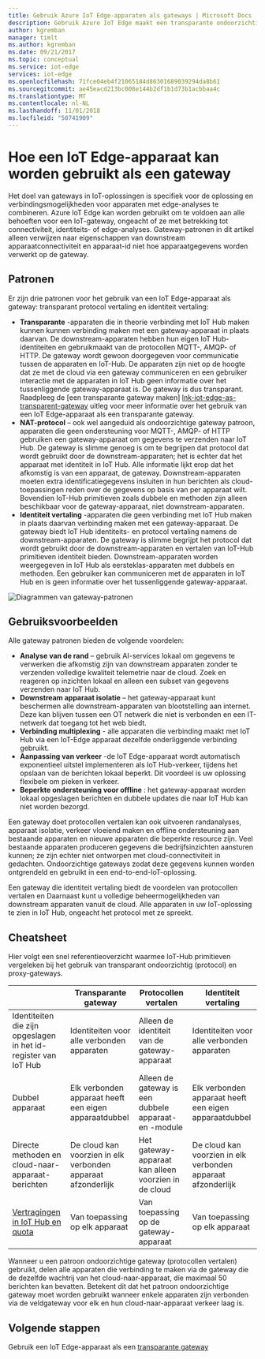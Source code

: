 ```yaml
---
title: Gebruik Azure IoT Edge-apparaten als gateways | Microsoft Docs
description: Gebruik Azure IoT Edge maakt een transparante ondoorzichtig of proxy-gatewayapparaat dat gegevens uit meerdere downstream apparaten verzendt naar de cloud of lokaal verwerkt.
author: kgremban
manager: timlt
ms.author: kgremban
ms.date: 09/21/2017
ms.topic: conceptual
ms.service: iot-edge
services: iot-edge
ms.openlocfilehash: 71fce04eb4f21065184d86301689039294da8b61
ms.sourcegitcommit: ae45eacd213bc008e144b2df1b1d73b1acbbaa4c
ms.translationtype: MT
ms.contentlocale: nl-NL
ms.lasthandoff: 11/01/2018
ms.locfileid: "50741909"
---
```

# <a name="how-an-iot-edge-device-can-be-used-as-a-gateway"></a>Hoe een IoT Edge-apparaat kan worden gebruikt als een gateway

Het doel van gateways in IoT-oplossingen is specifiek voor de oplossing en verbindingsmogelijkheden voor apparaten met edge-analyses te combineren. Azure IoT Edge kan worden gebruikt om te voldoen aan alle behoeften voor een IoT-gateway, ongeacht of ze met betrekking tot connectiviteit, identiteits- of edge-analyses. Gateway-patronen in dit artikel alleen verwijzen naar eigenschappen van downstream apparaatconnectiviteit en apparaat-id niet hoe apparaatgegevens worden verwerkt op de gateway.

## <a name="patterns"></a>Patronen
Er zijn drie patronen voor het gebruik van een IoT Edge-apparaat als gateway: transparant protocol vertaling en identiteit vertaling:
* **Transparante** -apparaten die in theorie verbinding met IoT Hub maken kunnen kunnen verbinding maken met een gateway-apparaat in plaats daarvan. De downstream-apparaten hebben hun eigen IoT Hub-identiteiten en gebruikmaakt van de protocollen MQTT-, AMQP- of HTTP. De gateway wordt gewoon doorgegeven voor communicatie tussen de apparaten en IoT-Hub. De apparaten zijn niet op de hoogte dat ze met de cloud via een gateway communiceren en een gebruiker interactie met de apparaten in IoT Hub geen informatie over het tussenliggende gateway-apparaat is. De gateway is dus transparant. Raadpleeg de [een transparante gateway maken] [ lnk-iot-edge-as-transparent-gateway] uitleg voor meer informatie over het gebruik van een IoT Edge-apparaat als een transparante gateway.
* **NAT-protocol** – ook wel aangeduid als ondoorzichtige gateway patroon, apparaten die geen ondersteuning voor MQTT-, AMQP- of HTTP gebruiken een gateway-apparaat om gegevens te verzenden naar IoT Hub. De gateway is slimme genoeg is om te begrijpen dat protocol dat wordt gebruikt door de downstream-apparaten; het is echter dat het apparaat met identiteit in IoT Hub. Alle informatie lijkt erop dat het afkomstig is van een apparaat, de gateway. Downstream-apparaten moeten extra identificatiegegevens insluiten in hun berichten als cloud-toepassingen reden over de gegevens op basis van per apparaat wilt. Bovendien IoT-Hub primitieven zoals dubbele en methoden zijn alleen beschikbaar voor de gateway-apparaat, niet downstream-apparaten.
* **Identiteit vertaling** -apparaten die geen verbinding met IoT Hub maken in plaats daarvan verbinding maken met een gateway-apparaat. De gateway biedt IoT Hub identiteits- en protocol vertaling namens de downstream-apparaten. De gateway is slimme begrijpt het protocol dat wordt gebruikt door de downstream-apparaten en vertalen van IoT-Hub primitieven identiteit bieden. Downstream-apparaten worden weergegeven in IoT Hub als eersteklas-apparaten met dubbels en methoden. Een gebruiker kan communiceren met de apparaten in IoT Hub en is geen informatie over het tussenliggende gateway-apparaat.

![Diagrammen van gateway-patronen](./media/iot-edge-as-gateway/edge-as-gateway.png)

## <a name="use-cases"></a>Gebruiksvoorbeelden
Alle gateway patronen bieden de volgende voordelen:
* **Analyse van de rand** – gebruik AI-services lokaal om gegevens te verwerken die afkomstig zijn van downstream apparaten zonder te verzenden volledige kwaliteit telemetrie naar de cloud. Zoek en reageren op inzichten lokaal en alleen een subset van gegevens verzenden naar IoT Hub. 
* **Downstream apparaat isolatie** – het gateway-apparaat kunt beschermen alle downstream-apparaten van blootstelling aan internet. Deze kan blijven tussen een OT netwerk die niet is verbonden en een IT-netwerk dat toegang tot het web biedt. 
* **Verbinding multiplexing** - alle apparaten die verbinding maakt met IoT Hub via een IoT-Edge apparaat dezelfde onderliggende verbinding gebruikt.
* **Aanpassing van verkeer** -de IoT Edge-apparaat wordt automatisch exponentieel uitstel implementeren als IoT Hub-verkeer, tijdens het opslaan van de berichten lokaal beperkt. Dit voordeel is uw oplossing flexibele om pieken in verkeer.
* **Beperkte ondersteuning voor offline** : het gateway-apparaat worden lokaal opgeslagen berichten en dubbele updates die naar IoT Hub kan niet worden bezorgd.

Een gateway doet protocollen vertalen kan ook uitvoeren randanalyses, apparaat isolatie, verkeer vloeiend maken en offline ondersteuning aan bestaande apparaten en nieuwe apparaten die beperkte resource zijn. Veel bestaande apparaten produceren gegevens die bedrijfsinzichten aansturen kunnen; ze zijn echter niet ontworpen met cloud-connectiviteit in gedachten. Ondoorzichtige gateways zodat deze gegevens kunnen worden ontgrendeld en gebruikt in een end-to-end-IoT-oplossing.

Een gateway die identiteit vertaling biedt de voordelen van protocollen vertalen en Daarnaast kunt u volledige beheermogelijkheden van downstream apparaten vanuit de cloud. Alle apparaten in uw IoT-oplossing te zien in IoT Hub, ongeacht het protocol met ze spreekt.

## <a name="cheat-sheet"></a>Cheatsheet
Hier volgt een snel referentieoverzicht waarmee IoT-Hub primitieven vergeleken bij het gebruik van transparant ondoorzichtig (protocol) en proxy-gateways.

| &nbsp; | Transparante gateway | Protocollen vertalen | Identiteit vertaling |
|--------|-------------|--------|--------|
| Identiteiten die zijn opgeslagen in het id-register van IoT Hub | Identiteiten voor alle verbonden apparaten | Alleen de identiteit van de gateway-apparaat | Identiteiten voor alle verbonden apparaten |
| Dubbel apparaat | Elk verbonden apparaat heeft een eigen apparaatdubbel | Alleen de gateway is een dubbele apparaat- en -module | Elk verbonden apparaat heeft een eigen apparaatdubbel |
| Directe methoden en cloud-naar-apparaat-berichten | De cloud kan voorzien in elk verbonden apparaat afzonderlijk | Het gateway-apparaat kan alleen voorzien in de cloud | De cloud kan voorzien in elk verbonden apparaat afzonderlijk |
| [Vertragingen in IoT Hub en quota](../iot-hub/iot-hub-devguide-quotas-throttling.md) | Van toepassing op elk apparaat | Van toepassing op de gateway-apparaat | Van toepassing op elk apparaat |

Wanneer u een patroon ondoorzichtige gateway (protocollen vertalen) gebruikt, delen alle apparaten die verbinding te maken via de gateway die de dezelfde wachtrij van het cloud-naar-apparaat, die maximaal 50 berichten kan bevatten. Betekent dit dat het patroon ondoorzichtige gateway moet worden gebruikt wanneer enkele apparaten zijn verbonden via de veldgateway voor elk en hun cloud-naar-apparaat verkeer laag is.

## <a name="next-steps"></a>Volgende stappen
Gebruik een IoT Edge-apparaat als een [transparante gateway][lnk-iot-edge-as-transparent-gateway] 

[lnk-iot-edge-as-transparent-gateway]: ./how-to-create-transparent-gateway-linux.md
